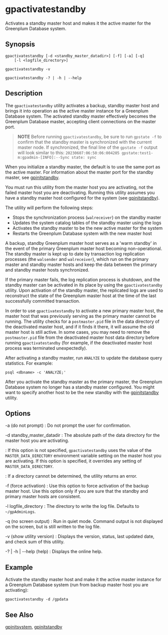 # gpactivatestandby 

Activates a standby master host and makes it the active master for the Greenplum Database system.

## <a id="section2"></a>Synopsis 

```
gpactivatestandby [-d <standby_master_datadir>] [-f] [-a] [-q] 
    [-l <logfile_directory>]

gpactivatestandby -v 

gpactivatestandby -? | -h | --help
```

## <a id="section3"></a>Description 

The `gpactivatestandby` utility activates a backup, standby master host and brings it into operation as the active master instance for a Greenplum Database system. The activated standby master effectively becomes the Greenplum Database master, accepting client connections on the master port.

>**NOTE**
>Before running `gpactivatestandby`, be sure to run `gpstate -f` to confirm that the standby master is synchronized with the current master node. If synchronized, the final line of the `gpstate -f` output will look similar to this: `20230607:06:50:06:004205 gpstate:test1-m:gpadmin-[INFO]:--Sync state: sync`

When you initialize a standby master, the default is to use the same port as the active master. For information about the master port for the standby master, see [gpinitstandby](gpinitstandby.html). 

You must run this utility from the master host you are activating, not the failed master host you are deactivating. Running this utility assumes you have a standby master host configured for the system \(see [gpinitstandby](gpinitstandby.html)\).

The utility will perform the following steps:

-   Stops the synchronization process \(`walreceiver`\) on the standby master
-   Updates the system catalog tables of the standby master using the logs
-   Activates the standby master to be the new active master for the system
-   Restarts the Greenplum Database system with the new master host

A backup, standby Greenplum master host serves as a 'warm standby' in the event of the primary Greenplum master host becoming non-operational. The standby master is kept up to date by transaction log replication processes \(the `walsender` and `walreceiver`\), which run on the primary master and standby master hosts and keep the data between the primary and standby master hosts synchronized.

If the primary master fails, the log replication process is shutdown, and the standby master can be activated in its place by using the `gpactivatestandby` utility. Upon activation of the standby master, the replicated logs are used to reconstruct the state of the Greenplum master host at the time of the last successfully committed transaction.

In order to use `gpactivatestandby` to activate a new primary master host, the master host that was previously serving as the primary master cannot be running. The utility checks for a `postmaster.pid` file in the data directory of the deactivated master host, and if it finds it there, it will assume the old master host is still active. In some cases, you may need to remove the `postmaster.pid` file from the deactivated master host data directory before running `gpactivatestandby` \(for example, if the deactivated master host process was terminated unexpectedly\).

After activating a standby master, run `ANALYZE` to update the database query statistics. For example:

```
psql <dbname> -c 'ANALYZE;'
```

After you activate the standby master as the primary master, the Greenplum Database system no longer has a standby master configured. You might want to specify another host to be the new standby with the [gpinitstandby](gpinitstandby.html) utility.

## <a id="section4"></a>Options 

-a \(do not prompt\)
:   Do not prompt the user for confirmation.

-d standby\_master\_datadir
:   The absolute path of the data directory for the master host you are activating.

:   If this option is not specified, `gpactivatestandby` uses the value of the `MASTER_DATA_DIRECTORY` environment variable setting on the master host you are activating. If this option is specified, it overrides any setting of `MASTER_DATA_DIRECTORY`.

:   If a directory cannot be determined, the utility returns an error.

-f \(force activation\)
:   Use this option to force activation of the backup master host. Use this option only if you are sure that the standby and primary master hosts are consistent.

-l logfile\_directory
:   The directory to write the log file. Defaults to `~/gpAdminLogs`.

-q \(no screen output\)
:   Run in quiet mode. Command output is not displayed on the screen, but is still written to the log file.

-v \(show utility version\)
:   Displays the version, status, last updated date, and check sum of this utility.

-? \| -h \| --help \(help\)
:   Displays the online help.

## <a id="section5"></a>Example 

Activate the standby master host and make it the active master instance for a Greenplum Database system \(run from backup master host you are activating\):

```
gpactivatestandby -d /gpdata
```

## <a id="section6"></a>See Also 

[gpinitsystem](gpinitsystem.html), [gpinitstandby](gpinitstandby.html)

